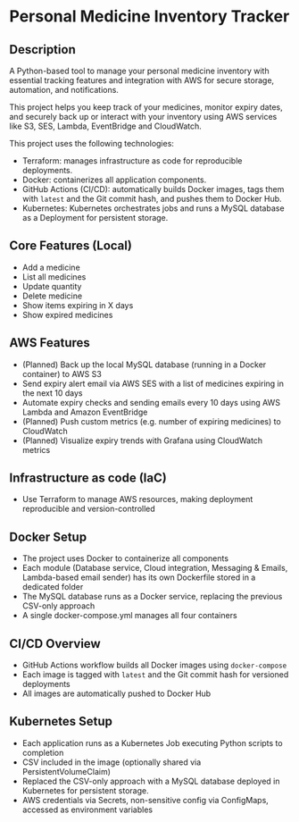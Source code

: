 # Personal Medicine Inventory Tracker

## Description

A Python-based tool to manage your personal medicine inventory with essential tracking features and integration with AWS for secure storage, automation, and notifications.

This project helps you keep track of your medicines, monitor expiry dates, and securely back up or interact with your inventory using AWS services like S3, SES, Lambda, EventBridge and CloudWatch.

This project uses the following technologies:

- Terraform: manages infrastructure as code for reproducible deployments.  
- Docker: containerizes all application components.    
- GitHub Actions (CI/CD): automatically builds Docker images, tags them with `latest` and the Git commit hash, and pushes them to Docker Hub.  
- Kubernetes: Kubernetes orchestrates jobs and runs a MySQL database as a Deployment for persistent storage.


## Core Features (Local)
- Add a medicine  
- List all medicines  
- Update quantity  
- Delete medicine  
- Show items expiring in X days  
- Show expired medicines  

## AWS Features
- (Planned) Back up the local MySQL database (running in a Docker container) to AWS S3 
- Send expiry alert email via AWS SES with a list of medicines expiring in the next 10 days
- Automate expiry checks and sending emails every 10 days using AWS Lambda and Amazon EventBridge 
- (Planned) Push custom metrics (e.g. number of expiring medicines) to CloudWatch
- (Planned) Visualize expiry trends with Grafana using CloudWatch metrics

## Infrastructure as code (IaC)
- Use Terraform to manage AWS resources, making deployment reproducible and version-controlled

## Docker Setup
- The project uses Docker to containerize all components
- Each module (Database service, Cloud integration, Messaging & Emails, Lambda-based email sender) has its own Dockerfile stored in a dedicated folder
- The MySQL database runs as a Docker service, replacing the previous CSV-only approach
- A single docker-compose.yml manages all four containers


## CI/CD Overview
- GitHub Actions workflow builds all Docker images using `docker-compose`  
- Each image is tagged with `latest` and the Git commit hash for versioned deployments  
- All images are automatically pushed to Docker Hub


## Kubernetes Setup
- Each application runs as a Kubernetes Job executing Python scripts to completion
- CSV included in the image (optionally shared via PersistentVolumeClaim)
- Replaced the CSV-only approach with a MySQL database deployed in Kubernetes for persistent storage.
- AWS credentials via Secrets, non-sensitive config via ConfigMaps, accessed as environment variables



